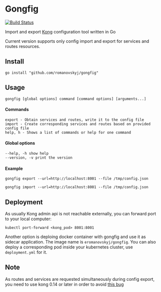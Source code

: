 # Gongfig

[![Build Status](https://travis-ci.org/romanovskyj/gongfig.svg?branch=master)](https://travis-ci.org/romanovskyj/gongfig)

Import and export [Kong](https://getkong.org/) configuration tool written in Go

Current version supports only config import and export for services and routes resources.

## Install
`go install "github.com/romanovskyj/gongfig"`

## Usage
`gongfig [global options] command [command options] [arguments...]`

#### Commands
```
export - Obtain services and routes, write it to the config file
import - Create corresponding services and routes based on provided config file
help, h - Shows a list of commands or help for one command
```

#### Global options
```
--help, -h show help
--version, -v print the version
```

#### Example
```
gongfig export --url=http://localhost:8001 --file /tmp/config.json
```

```
gongfig import --url=http://localhost:8001 --file /tmp/config.json
```

## Deployment
As usually Kong admin api is not reachable externally, you can forward port to your local computer:
```
kubectl port-forward <kong_pod> 8001:8001
```

Another option is deploing docker container with gongfig and use it as sidecar application.
The image name is `eromanovskyj/gongfig`. You can also deploy a corresponding pod inside your kubernetes cluster, use `deployment.yml` for it.

## Note
As routes and services are requested simultaneously during config export, you need to use kong 0.14 or later in order to avoid [this bug](https://github.com/Kong/kong/issues/3440)